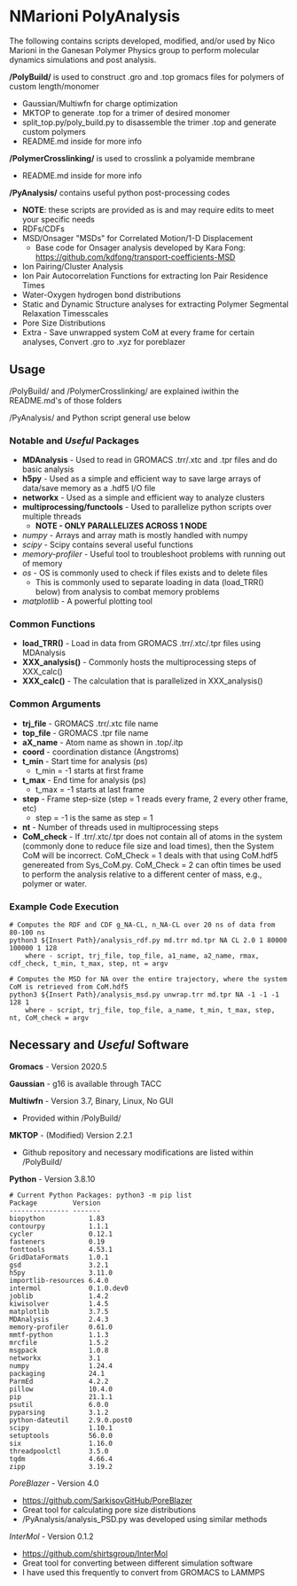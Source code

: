# NMarioni PolyAnalysis
The following contains scripts developed, modified, and/or used by Nico Marioni in the Ganesan Polymer Physics group to perform molecular dynamics simulations and post analysis.

**/PolyBuild/** is used to construct .gro and .top gromacs files for polymers of custom length/monomer
 - Gaussian/Multiwfn for charge optimization
 - MKTOP to generate .top for a trimer of desired monomer
 - split_top.py/poly_build.py to disassemble the trimer .top and generate custom polymers
 - README.md inside for more info

**/PolymerCrosslinking/** is used to crosslink a polyamide membrane
 - README.md inside for more info

**/PyAnalysis/** contains useful python post-processing codes
 - **NOTE**: these scripts are provided as is and may require edits to meet your specific needs
 - RDFs/CDFs
 - MSD/Onsager "MSDs" for Correlated Motion/1-D Displacement
   - Base code for Onsager analysis developed by Kara Fong: https://github.com/kdfong/transport-coefficients-MSD
 - Ion Pairing/Cluster Analysis
 - Ion Pair Autocorrelation Functions for extracting Ion Pair Residence Times
 - Water-Oxygen hydrogen bond distributions
 - Static and Dynamic Structure analyses for extracting Polymer Segmental Relaxation Timesscales
 - Pore Size Distributions
 - Extra - Save unwrapped system CoM at every frame for certain analyses, Convert .gro to .xyz for poreblazer

## Usage
/PolyBuild/ and /PolymerCrosslinking/ are explained iwithin the README.md's of those folders

/PyAnalysis/ and Python script general use below

### **Notable** and *Useful* Packages
 - **MDAnalysis** - Used to read in GROMACS .trr/.xtc and .tpr files and do basic analysis
 - **h5py** - Used as a simple and efficient way to save large arrays of data/save memory as a .hdf5 I/O file
 - **networkx** - Used as a simple and efficient way to analyze clusters
 - **multiprocessing/functools** - Used to parallelize python scripts over multiple threads
   - **NOTE - ONLY PARALLELIZES ACROSS 1 NODE**
 - *numpy* - Arrays and array math is mostly handled with numpy
 - *scipy* - Scipy contains several useful functions
 - *memory-profiler* - Useful tool to troubleshoot problems with running out of memory
 - *os* - OS is commonly used to check if files exists and to delete files
   - This is commonly used to separate loading in data (load_TRR() below) from analysis to combat memory problems
 - *matplotlib* - A powerful plotting tool

### Common Functions
 - **load_TRR()** - Load in data from GROMACS .trr/.xtc/.tpr files using MDAnalysis
 - **XXX_analysis()** - Commonly hosts the multiprocessing steps of XXX_calc()
 - **XXX_calc()** - The calculation that is parallelized in XXX_analysis()
    
### Common Arguments
 - **trj_file** - GROMACS .trr/.xtc file name
 - **top_file** - GROMACS .tpr file name
 - **aX_name** - Atom name as shown in .top/.itp
 - **coord** - coordination distance (Angstroms)
 - **t_min** - Start time for analysis (ps)
   - t_min = -1 starts at first frame
 - **t_max** - End time for analysis (ps)
   - t_max = -1 starts at last frame
 - **step** - Frame step-size (step = 1 reads every frame, 2 every other frame, etc)
   - step = -1 is the same as step = 1
 - **nt** - Number of threads used in multiprocessing steps
 - **CoM_check** - If .trr/.xtc/.tpr does not contain all of atoms in the system (commonly done to reduce file size and load times), then the System CoM will be incorrect. CoM_Check = 1 deals with that using CoM.hdf5 genereated from Sys_CoM.py. CoM_Check = 2 can oftin times be used to perform the analysis relative to a different center of mass, e.g., polymer or water.

### Example Code Execution
```
# Computes the RDF and CDF g_NA-CL, n_NA-CL over 20 ns of data from 80-100 ns
python3 ${Insert Path}/analysis_rdf.py md.trr md.tpr NA CL 2.0 1 80000 100000 1 128
    where - script, trj_file, top_file, a1_name, a2_name, rmax, cdf_check, t_min, t_max, step, nt = argv

# Computes the MSD for NA over the entire trajectory, where the system CoM is retrieved from CoM.hdf5
python3 ${Insert Path}/analysis_msd.py unwrap.trr md.tpr NA -1 -1 -1 128 1
    where - script, trj_file, top_file, a_name, t_min, t_max, step, nt, CoM_check = argv
```

## **Necessary** and *Useful* Software
**Gromacs** - Version 2020.5

**Gaussian** - g16 is available through TACC

**Multiwfn** - Version 3.7, Binary, Linux, No GUI
 - Provided within /PolyBuild/

**MKTOP** - (Modified) Version 2.2.1
 - Github repository and necessary modifications are listed within /PolyBuild/

**Python** - Version 3.8.10
```
# Current Python Packages: python3 -m pip list
Package         Version
--------------- -------
biopython           1.83
contourpy           1.1.1
cycler              0.12.1
fasteners           0.19
fonttools           4.53.1
GridDataFormats     1.0.1
gsd                 3.2.1
h5py                3.11.0
importlib-resources 6.4.0
intermol            0.1.0.dev0
joblib              1.4.2
kiwisolver          1.4.5
matplotlib          3.7.5
MDAnalysis          2.4.3
memory-profiler     0.61.0
mmtf-python         1.1.3
mrcfile             1.5.2
msgpack             1.0.8
networkx            3.1
numpy               1.24.4
packaging           24.1
ParmEd              4.2.2
pillow              10.4.0
pip                 21.1.1
psutil              6.0.0
pyparsing           3.1.2
python-dateutil     2.9.0.post0
scipy               1.10.1
setuptools          56.0.0
six                 1.16.0
threadpoolctl       3.5.0
tqdm                4.66.4
zipp                3.19.2
```

*PoreBlazer* - Version 4.0
 - https://github.com/SarkisovGitHub/PoreBlazer
 - Great tool for calculating pore size distributions
 - /PyAnalysis/analysis_PSD.py was developed using similar methods

*InterMol* - Version 0.1.2
 - https://github.com/shirtsgroup/InterMol
 - Great tool for converting between different simulation software
 - I have used this frequently to convert from GROMACS to LAMMPS